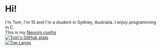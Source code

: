 # Hi!
I'm Tom, I'm 15 and I'm a student in Sydney, Australia. I enjoy programming in C.\
This is my [Neovim config](https://github.com/tomanw/nvim-config)\
[![Tom's GitHub stats](https://github-readme-stats.vercel.app/api?username=tomanw&show_icons=true&theme=dracula)](https://github.com/anuraghazra/github-readme-stats)\
[![Top Langs](https://github-readme-stats.vercel.app/api/top-langs/?username=tomanw&theme=dracula)](https://github.com/anuraghazra/github-readme-stats)

